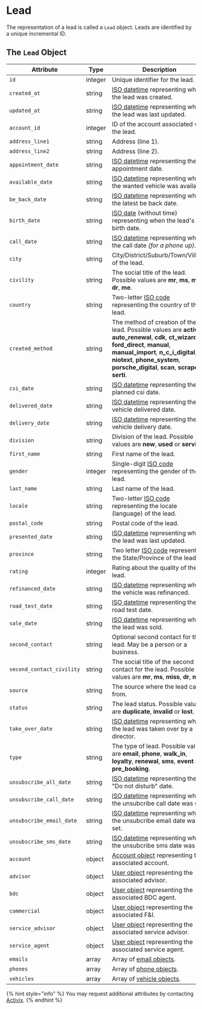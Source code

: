 # Lead

The representation of a lead is called a `Lead` object. Leads are identified by a unique incremental ID.

## The `Lead` Object

| **Attribute** | **Type** | **Description** |
| --- | --- | --- |
| `id` | integer | Unique identifier for the lead. |
| `created_at` | string | [ISO datetime](https://en.wikipedia.org/wiki/ISO_8601) representing when the lead was created. |
| `updated_at` | string | [ISO datetime](https://en.wikipedia.org/wiki/ISO_8601) representing when the lead was last updated. |
| `account_id` | integer | ID of the account associated with the lead. |
| `address_line1` | string | Address \(line 1\). |
| `address_line2` | string | Address \(line 2\). |
| `appointment_date` | string | [​ISO datetime](https://en.wikipedia.org/wiki/ISO_8601) representing the appointment date. |
| `available_date` | string | ​​​[ISO datetime](https://en.wikipedia.org/wiki/ISO_8601) representing when the wanted vehicle was available. |
| `be_back_date` | string | [ISO datetime](https://en.wikipedia.org/wiki/ISO_8601) representing when the latest be back date. |
| `birth_date` | string | [ISO date](https://en.wikipedia.org/wiki/ISO_8601) \(without time\) representing when the lead's birth date. |
| `call_date` | string | [ISO datetime](https://en.wikipedia.org/wiki/ISO_8601) representing when the call date _\(for a phone up\)_. |
| `city` | string | City/District/Suburb/Town/Village of the lead. |
| `civility` | string | The social title of the lead. Possible values are **mr**, **ms**, **miss**, **dr**, **me**. |
| `country` | string | Two-letter [ISO code](https://en.wikipedia.org/wiki/ISO_3166-2) representing the country of the lead. |
| `created_method` | string | The method of creation of the lead. Possible values are **activix**, **auto\_renewal**, **cdk**, **ct\_wizard**, **ford\_direct**, **manual**, **manual\_import**, **n\_c\_i\_digital**, **niotext**, **phone\_system**, **porsche\_digital**, **scan**, **scraper**, **serti**. |
| `csi_date` | string | [ISO datetime](https://en.wikipedia.org/wiki/ISO_8601) representing the planned csi date. |
| `delivered_date` | string | [ISO datetime](https://en.wikipedia.org/wiki/ISO_8601) representing the vehicle delivered date. |
| `delivery_date` | string | [ISO datetime](https://en.wikipedia.org/wiki/ISO_8601) representing the vehicle delivery date. |
| `division` | string | Division of the lead. Possible values are **new**, **used** or **service**. |
| `first_name` | string | First name of the lead. |
| `gender` | integer | Single-digit [ISO code](https://en.wikipedia.org/wiki/ISO/IEC_5218) representing the gender of the lead. |
| `last_name` | string | Last name of the lead. |
| `locale` | string | Two-letter [ISO code](https://en.wikipedia.org/wiki/List_of_ISO_639-1_codes) representing the locale \(language\) of the lead. |
| `postal_code` | string | Postal code of the lead. |
| `presented_date` | string | [ISO datetime](https://en.wikipedia.org/wiki/ISO_8601) representing when the lead was last updated. |
| `province` | string | Two letter [ISO code](https://en.wikipedia.org/wiki/ISO_3166) representing the State/Province of the lead. |
| `rating` | integer | Rating about the quality of the lead. |
| `refinanced_date` | string | [ISO datetime](https://en.wikipedia.org/wiki/ISO_8601) representing when the vehicle was refinanced. |
| `road_test_date` | string | [ISO datetime](https://en.wikipedia.org/wiki/ISO_8601) representing the road test date. |
| `sale_date` | string | [ISO datetime](https://en.wikipedia.org/wiki/ISO_8601) representing when the lead was sold. |
| `second_contact` | string | Optional second contact for the lead. May be a person or a business. |
| `second_contact_civility` | string | The social title of the second contact for the lead. Possible values are **mr**, **ms**, **miss**, **dr**, **me**. |
| `source` | string | The source where the lead came from. |
| `status` | string | The lead status. Possible values are **duplicate**, **invalid** or **lost**. |
| `take_over_date` | string | [ISO datetime](https://en.wikipedia.org/wiki/ISO_8601) representing when the lead was taken over by a director. |
| `type` | string | The type of lead. Possible values are **email**, **phone**, **walk\_in**, **loyalty**, **renewal**, **sms**, **event** and **pre\_booking**. |
| `unsubscribe_all_date` | string | [ISO datetime](https://en.wikipedia.org/wiki/ISO_8601) representing the "Do not disturb" date. |
| `unsubscribe_call_date` | string | [ISO datetime](https://en.wikipedia.org/wiki/ISO_8601) representing when the unsubcribe call date was set. |
| `unsubscribe_email_date` | string | [ISO datetime](https://en.wikipedia.org/wiki/ISO_8601) representing when the unsubcribe email date was set. |
| `unsubscribe_sms_date` | string | [ISO datetime](https://en.wikipedia.org/wiki/ISO_8601) representing when the unsubcribe sms date was set. |
| `account` | object | [​Account object](https://docs.crm.activix.ca/objects/account) representing the associated account. |
| `advisor` | object | ​​[User object](https://docs.crm.activix.ca/objects/user) representing the associated advisor. |
| `bdc` | object | [User object](https://docs.crm.activix.ca/objects/user) representing the associated BDC agent. |
| `commercial` | object | [User object](https://docs.crm.activix.ca/objects/user) representing the associated F&I. |
| `service_advisor` | object | [User object](https://docs.crm.activix.ca/objects/user) representing the associated service advisor. |
| `service_agent` | object | [User object](https://docs.crm.activix.ca/objects/user) representing the associated service agent. |
| `emails` | array | Array of [email objects](https://docs.crm.activix.ca/objects/email). |
| `phones` | array | Array of [phone objects](https://docs.crm.activix.ca/objects/phone). |
| `vehicles` | array | Array of [vehicle objects](https://docs.crm.activix.ca/objects/vehicle). |

{% hint style="info" %}
You may request additional attributes by contacting [Activix](https://activix.ca/en/contact-us).
{% endhint %}

